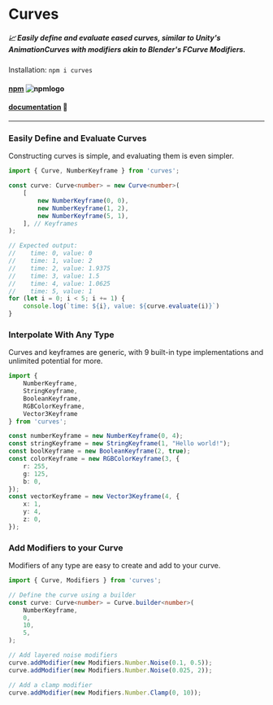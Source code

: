 # Curves

##### 📈 Easily define and evaluate eased curves, similar to Unity's AnimationCurves with modifiers akin to Blender's FCurve Modifiers.

Installation:
`npm i curves`

#### [npm](https://www.npmjs.com/package/curves) ![npmlogo](https://raw.githubusercontent.com/npm/logos/master/npm%20square/npm-16.png)
#### [documentation](http://robertzmay.com/curves-documentation/) 📖

---

### Easily Define and Evaluate Curves

Constructing curves is simple, and evaluating them is even simpler.

```typescript
import { Curve, NumberKeyframe } from 'curves';

const curve: Curve<number> = new Curve<number>(
    [
        new NumberKeyframe(0, 0),
        new NumberKeyframe(1, 2),
        new NumberKeyframe(5, 1),
    ], // Keyframes
);

// Expected output: 
//    time: 0, value: 0
//    time: 1, value: 2
//    time: 2, value: 1.9375
//    time: 3, value: 1.5
//    time: 4, value: 1.0625
//    time: 5, value: 1
for (let i = 0; i < 5; i += 1) {
    console.log(`time: ${i}, value: ${curve.evaluate(i)}`)
}
```

### Interpolate With Any Type

Curves and keyframes are generic, with 9 built-in type implementations and unlimited potential for more.

```typescript
import { 
    NumberKeyframe,
    StringKeyframe,
    BooleanKeyframe,
    RGBColorKeyframe,
    Vector3Keyframe
} from 'curves';

const numberKeyframe = new NumberKeyframe(0, 4);
const stringKeyframe = new StringKeyframe(1, "Hello world!");
const boolKeyframe = new BooleanKeyframe(2, true);
const colorKeyframe = new RGBColorKeyframe(3, {
    r: 255,
    g: 125,
    b: 0,
});
const vectorKeyframe = new Vector3Keyframe(4, {
    x: 1,
    y: 4,
    z: 0,
});
```

### Add Modifiers to your Curve

Modifiers of any type are easy to create and add to your curve.

```typescript
import { Curve, Modifiers } from 'curves';

// Define the curve using a builder
const curve: Curve<number> = Curve.builder<number>(
    NumberKeyframe,
    0,
    10,
    5,
);

// Add layered noise modifiers
curve.addModifier(new Modifiers.Number.Noise(0.1, 0.5));
curve.addModifier(new Modifiers.Number.Noise(0.025, 2));

// Add a clamp modifier
curve.addModifier(new Modifiers.Number.Clamp(0, 10));
```